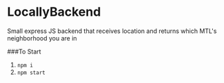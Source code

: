 # LocallyBackend
Small express JS backend that receives location and returns which MTL's neighborhood you are in

###To Start
1. `npm i`
2. `npm start`
